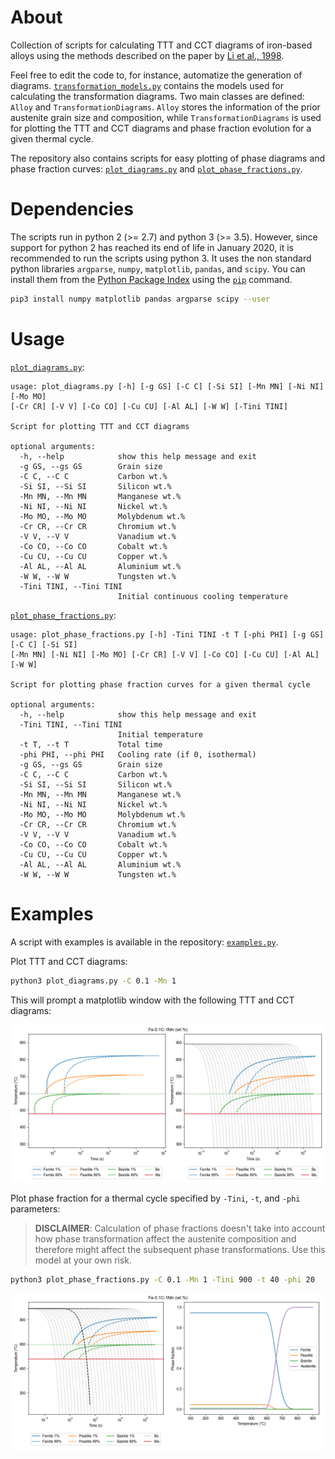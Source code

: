 # About

Collection of scripts for calculating TTT and CCT diagrams of iron-based alloys using the methods described on the paper by [Li et al., 1998](https://github.com/arthursn/transformation-diagrams/blob/master/literature/Li%20et%20al%2C%201998%20(MetTransB)%20%5BA%20Computational%20Model%20for%20the%20Prediction%20of%20Steel%20Hardenability%5D.pdf).

Feel free to edit the code to, for instance, automatize the generation of diagrams. [`transformation_models.py`](https://github.com/arthursn/transformation-diagrams/blob/master/transformation_models.py) contains the models used for calculating the transformation diagrams. Two main classes are defined: `Alloy` and `TransformationDiagrams`. `Alloy` stores the information of the prior austenite grain size and composition, while `TransformationDiagrams` is used for plotting the TTT and CCT diagrams and phase fraction evolution for a given thermal cycle.

The repository also contains scripts for easy plotting of phase diagrams and phase fraction curves: [`plot_diagrams.py`](https://github.com/arthursn/transformation-diagrams/blob/master/plot_diagrams.py) and [`plot_phase_fractions.py`](https://github.com/arthursn/transformation-diagrams/blob/master/plot_phase_fractions.py).

# Dependencies

The scripts run in python 2 (>= 2.7) and python 3 (>= 3.5). However, since support for python 2 has reached its end of life in January 2020, it is recommended to run the scripts using python 3. It uses the non standard python libraries `argparse`, `numpy`, `matplotlib`, `pandas`, and `scipy`. You can install them from the [Python Package Index](https://pypi.org/) using the [`pip`](https://pip.pypa.io/en/stable/installing/) command.

```bash
pip3 install numpy matplotlib pandas argparse scipy --user
```

# Usage

[`plot_diagrams.py`](https://github.com/arthursn/transformation-diagrams/blob/master/plot_diagrams.py):

```
usage: plot_diagrams.py [-h] [-g GS] [-C C] [-Si SI] [-Mn MN] [-Ni NI] [-Mo MO] 
[-Cr CR] [-V V] [-Co CO] [-Cu CU] [-Al AL] [-W W] [-Tini TINI]

Script for plotting TTT and CCT diagrams

optional arguments:
  -h, --help            show this help message and exit
  -g GS, --gs GS        Grain size
  -C C, --C C           Carbon wt.%
  -Si SI, --Si SI       Silicon wt.%
  -Mn MN, --Mn MN       Manganese wt.%
  -Ni NI, --Ni NI       Nickel wt.%
  -Mo MO, --Mo MO       Molybdenum wt.%
  -Cr CR, --Cr CR       Chromium wt.%
  -V V, --V V           Vanadium wt.%
  -Co CO, --Co CO       Cobalt wt.%
  -Cu CU, --Cu CU       Copper wt.%
  -Al AL, --Al AL       Aluminium wt.%
  -W W, --W W           Tungsten wt.%
  -Tini TINI, --Tini TINI
                        Initial continuous cooling temperature

```

[`plot_phase_fractions.py`](https://github.com/arthursn/transformation-diagrams/blob/master/plot_phase_fractions.py):

```
usage: plot_phase_fractions.py [-h] -Tini TINI -t T [-phi PHI] [-g GS] [-C C] [-Si SI] 
[-Mn MN] [-Ni NI] [-Mo MO] [-Cr CR] [-V V] [-Co CO] [-Cu CU] [-Al AL] [-W W]

Script for plotting phase fraction curves for a given thermal cycle

optional arguments:
  -h, --help            show this help message and exit
  -Tini TINI, --Tini TINI
                        Initial temperature
  -t T, --t T           Total time
  -phi PHI, --phi PHI   Cooling rate (if 0, isothermal)
  -g GS, --gs GS        Grain size
  -C C, --C C           Carbon wt.%
  -Si SI, --Si SI       Silicon wt.%
  -Mn MN, --Mn MN       Manganese wt.%
  -Ni NI, --Ni NI       Nickel wt.%
  -Mo MO, --Mo MO       Molybdenum wt.%
  -Cr CR, --Cr CR       Chromium wt.%
  -V V, --V V           Vanadium wt.%
  -Co CO, --Co CO       Cobalt wt.%
  -Cu CU, --Cu CU       Copper wt.%
  -Al AL, --Al AL       Aluminium wt.%
  -W W, --W W           Tungsten wt.%
```

# Examples

A script with examples is available in the repository: [`examples.py`](https://github.com/arthursn/transformation-diagrams/blob/master/examples.py).

Plot TTT and CCT diagrams:

```bash
python3 plot_diagrams.py -C 0.1 -Mn 1
```

This will prompt a matplotlib window with the following TTT and CCT diagrams:

![Fe-1%Mn-0.1%Mn diagrams](img/Fe-1Mn-01C_diagrams.png)

Plot phase fraction for a thermal cycle specified by `-Tini`, `-t`, and `-phi` parameters:

> **DISCLAIMER**: Calculation of phase fractions doesn't take into account how phase transformation affect the austenite composition and therefore might affect the subsequent phase transformations. Use this model at your own risk.

```bash
python3 plot_phase_fractions.py -C 0.1 -Mn 1 -Tini 900 -t 40 -phi 20
```

![Fe-1%Mn-0.1%Mn phase fraction](img/Fe-1Mn-01C_phase_fraction.png)
